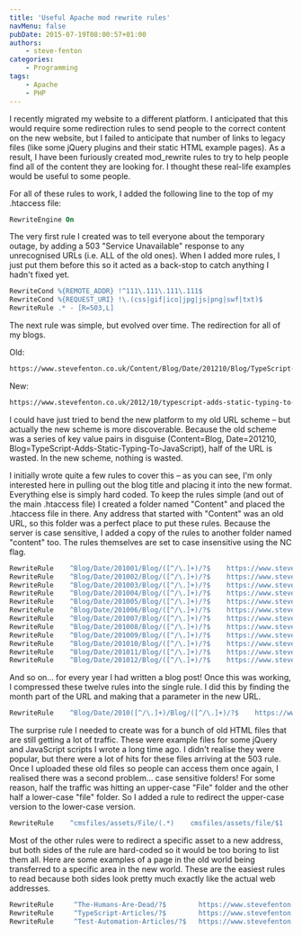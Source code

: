 ```yaml
---
title: 'Useful Apache mod rewrite rules'
navMenu: false
pubDate: 2015-07-19T08:00:57+01:00
authors:
    - steve-fenton
categories:
    - Programming
tags:
    - Apache
    - PHP
---
```


I recently migrated my website to a different platform. I anticipated that this would require some redirection rules to send people to the correct content on the new website, but I failed to anticipate that number of links to legacy files (like some jQuery plugins and their static HTML example pages). As a result, I have been furiously created mod\_rewrite rules to try to help people find all of the content they are looking for. I thought these real-life examples would be useful to some people.

For all of these rules to work, I added the following line to the top of my .htaccess file:

```apache
RewriteEngine On
```

The very first rule I created was to tell everyone about the temporary outage, by adding a 503 "Service Unavailable" response to any unrecognised URLs (i.e. ALL of the old ones). When I added more rules, I just put them before this so it acted as a back-stop to catch anything I hadn't fixed yet.

```apache
RewriteCond %{REMOTE_ADDR} !^111\.111\.111\.111$
RewriteCond %{REQUEST_URI} !\.(css|gif|ico|jpg|js|png|swf|txt)$
RewriteRule .* - [R=503,L]
```

The next rule was simple, but evolved over time. The redirection for all of my blogs.

Old:

```bash
https://www.stevefenton.co.uk/Content/Blog/Date/201210/Blog/TypeScript-Adds-Static-Typing-To-JavaScript/
```

New:

```bash
https://www.stevefenton.co.uk/2012/10/typescript-adds-static-typing-to-javascript/
```

I could have just tried to bend the new platform to my old URL scheme – but actually the new scheme is more discoverable. Because the old scheme was a series of key value pairs in disguise (Content=Blog, Date=201210, Blog=TypeScript-Adds-Static-Typing-To-JavaScript), half of the URL is wasted. In the new scheme, nothing is wasted.

I initially wrote quite a few rules to cover this – as you can see, I'm only interested here in pulling out the blog title and placing it into the new format. Everything else is simply hard coded. To keep the rules simple (and out of the main .htaccess file) I created a folder named "Content" and placed the .htaccess file in there. Any address that started with "Content" was an old URL, so this folder was a perfect place to put these rules. Because the server is case sensitive, I added a copy of the rules to another folder named "content" too. The rules themselves are set to case insensitive using the NC flag.

```apache
RewriteRule    ^Blog/Date/201001/Blog/([^/\.]+)/?$    https://www.stevefenton.co.uk/2010/01/$1/    [R=301,NC,L] 
RewriteRule    ^Blog/Date/201002/Blog/([^/\.]+)/?$    https://www.stevefenton.co.uk/2010/02/$1/    [R=301,NC,L] 
RewriteRule    ^Blog/Date/201003/Blog/([^/\.]+)/?$    https://www.stevefenton.co.uk/2010/03/$1/    [R=301,NC,L] 
RewriteRule    ^Blog/Date/201004/Blog/([^/\.]+)/?$    https://www.stevefenton.co.uk/2010/04/$1/    [R=301,NC,L] 
RewriteRule    ^Blog/Date/201005/Blog/([^/\.]+)/?$    https://www.stevefenton.co.uk/2010/05/$1/    [R=301,NC,L] 
RewriteRule    ^Blog/Date/201006/Blog/([^/\.]+)/?$    https://www.stevefenton.co.uk/2010/06/$1/    [R=301,NC,L] 
RewriteRule    ^Blog/Date/201007/Blog/([^/\.]+)/?$    https://www.stevefenton.co.uk/2010/07/$1/    [R=301,NC,L] 
RewriteRule    ^Blog/Date/201008/Blog/([^/\.]+)/?$    https://www.stevefenton.co.uk/2010/08/$1/    [R=301,NC,L] 
RewriteRule    ^Blog/Date/201009/Blog/([^/\.]+)/?$    https://www.stevefenton.co.uk/2010/09/$1/    [R=301,NC,L] 
RewriteRule    ^Blog/Date/201010/Blog/([^/\.]+)/?$    https://www.stevefenton.co.uk/2010/10/$1/    [R=301,NC,L] 
RewriteRule    ^Blog/Date/201011/Blog/([^/\.]+)/?$    https://www.stevefenton.co.uk/2010/11/$1/    [R=301,NC,L] 
RewriteRule    ^Blog/Date/201012/Blog/([^/\.]+)/?$    https://www.stevefenton.co.uk/2010/12/$1/    [R=301,NC,L]
```

And so on… for every year I had written a blog post! Once this was working, I compressed these twelve rules into the single rule. I did this by finding the month part of the URL and making that a parameter in the new URL.

```apache
RewriteRule    ^Blog/Date/2010([^/\.]+)/Blog/([^/\.]+)/?$    https://www.stevefenton.co.uk/2010/$1/$2/    [R=301,NC,L]
```

The surprise rule I needed to create was for a bunch of old HTML files that are still getting a lot of traffic. These were example files for some jQuery and JavaScript scripts I wrote a long time ago. I didn't realise they were popular, but there were a lot of hits for these files arriving at the 503 rule. Once I uploaded these old files so people can access them once again, I realised there was a second problem… case sensitive folders! For some reason, half the traffic was hitting an upper-case "File" folder and the other half a lower-case "file" folder. So I added a rule to redirect the upper-case version to the lower-case version.

```apache
RewriteRule    ^cmsfiles/assets/File/(.*)    cmsfiles/assets/file/$1    [R=301,L]
```

Most of the other rules were to redirect a specific asset to a new address, but both sides of the rule are hard-coded so it would be too boring to list them all. Here are some examples of a page in the old world being transferred to a specific area in the new world. These are the easiest rules to read because both sides look pretty much exactly like the actual web addresses.

```apache
RewriteRule     ^The-Humans-Are-Dead/?$        https://www.stevefenton.co.uk/publications/the-humans-are-dead/   [R=301,NC,L] 
RewriteRule     ^TypeScript-Articles/?$        https://www.stevefenton.co.uk/tag/typescript/                     [R=301,NC,L] 
RewriteRule     ^Test-Automation-Articles/?$   https://www.stevefenton.co.uk/category/automation/                [R=301,NC,L]
```
